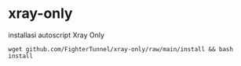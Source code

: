 # xray-only

installasi autoscript Xray Only
```
wget github.com/FighterTunnel/xray-only/raw/main/install && bash install
```
